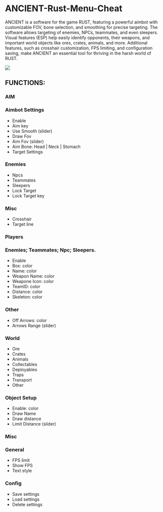 # ANCIENT-Rust-Menu-Cheat


ANCIENT is a software for the game RUST, featuring a powerful aimbot with customizable FOV, bone selection, and smoothing for precise targeting. The software allows targeting of enemies, NPCs, teammates, and even sleepers. Visual features (ESP) help easily identify opponents, their weapons, and important world objects like ores, crates, animals, and more. Additional features, such as crosshair customization, FPS limiting, and configuration saving, make ANCIENT an essential tool for thriving in the harsh world of RUST.

![](https://gamepanel-archive.com/wp/wp-content/uploads/2025/01/IMG_2613.webp)

## FUNCTIONS:

### AIM

### Aimbot Settings
- Enable
- Aim key
- Use Smooth (slider)
- Draw Fov
- Aim Fov (slider)
- Aim Bone: Head | Neck | Stomach
- Target Settings

### Enemies
- Npcs
- Teammates
- Sleepers
- Lock Target
- Lock Target key
### Misc

- Crosshair
- Target line
### Players

### Enemies; Teammates; Npc; Sleepers.

- Enable
- Box: color
- Name: color
- Weapon Name: color
- Weapone Icon: color
- TeamID: color
- Distance: color
- Skeleton: color
### Other

- Off Arrows: color
- Arrows Range (slider)
### World

- Ore
- Crates
- Animals
- Collectables
- Deployables
- Traps
- Transport
- Other
### Object Setup

- Enable: color
- Draw Name
- Draw distance
- Limit Distance (slider)
### Misc

###  General

- FPS limit
- Show FPS
- Text style
### Config

- Save settings
- Load settings
- Delete settings

